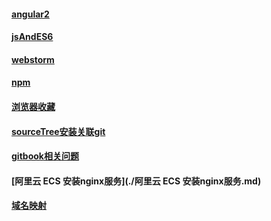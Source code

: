 #### [angular2](./angular2.md)
#### [jsAndES6](./jsAndES6.md)
#### [webstorm](./webstorm.md)
#### [npm](./npm.md)
#### [浏览器收藏](./浏览器收藏.md)
#### [sourceTree安装关联git](./sourceTree安装关联git.md)
#### [gitbook相关问题](./gitbook相关问题.md)
#### [阿里云 ECS 安装nginx服务](./阿里云 ECS 安装nginx服务.md)
#### [域名映射](./域名映射.md)

